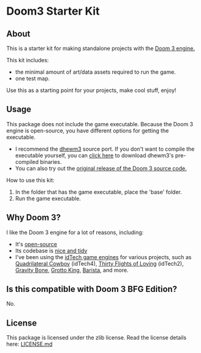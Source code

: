 # Doom3 Starter Kit

## About
This is a starter kit for making standalone projects with the [Doom 3 engine.](https://en.wikipedia.org/wiki/Id_Tech_4)

This kit includes:

- the minimal amount of art/data assets required to run the game.
- one test map.

Use this as a starting point for your projects, make cool stuff, enjoy!

## Usage

This package does not include the game executable. Because the Doom 3 engine is open-source, you have different options for getting the executable.

- I recommend the [dhewm3](https://dhewm3.org) source port. If you don't want to compile the executable yourself, you can [click here](https://github.com/dhewm/dhewm3/releases) to download dhewm3's pre-compiled binaries.
- You can also try out the [original release of the Doom 3 source code.](https://github.com/id-Software/DOOM-3)

How to use this kit:

1. In the folder that has the game executable, place the 'base' folder.
2. Run the game executable.

## Why Doom 3?

I like the Doom 3 engine for a lot of reasons, including:

- It's [open-source](https://github.com/id-Software/DOOM-3)
- Its codebase is [nice and tidy](https://fabiensanglard.net/doom3)
- I've been using the [idTech game engines](https://en.wikipedia.org/wiki/Id_Tech) for various projects, such as [Quadrilateral Cowboy](http://blendogames.com/qc) (idTech4), [Thirty Flights of Loving](http://blendogames.com/thirtyflightsofloving) (idTech2), [Gravity Bone](https://blendogames.com/gravitybone), [Grotto King](https://blendogames.com/older.htm#grottoking), [Barista](https://blendogames.com/older.htm#barista1), and more.

## Is this compatible with Doom 3 BFG Edition?

No.

## License

This package is licensed under the zlib license. Read the license details here: [LICENSE.md](https://github.com/blendogames/doom3-starter-kit/blob/master/license.md)
